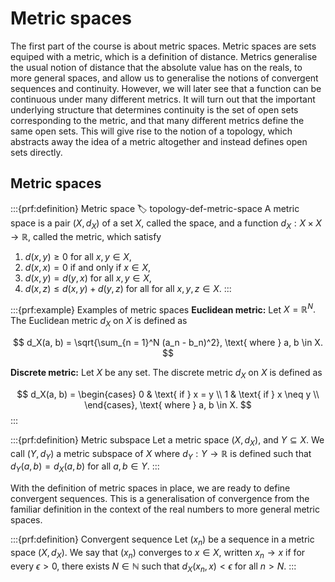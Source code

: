 # Metric spaces

The first part of the course is about metric spaces.
Metric spaces are sets equiped with a metric, which is a definition of distance.
Metrics generalise the usual notion of distance that the absolute value has on the reals, to more general spaces, and allow us to generalise the notions of convergent sequences and continuity.
However, we will later see that a function can be continuous under many different metrics.
It will turn out that the important underlying structure that determines continuity is the set of open sets corresponding to the metric, and that many different metrics define the same open sets.
This will give rise to the notion of a topology, which abstracts away the idea of a metric altogether and instead defines open sets directly.


## Metric spaces

:::{prf:definition} Metric space
:label: topology-def-metric-space
A metric space is a pair $(X, d_X)$ of a set $X,$ called the space, and a function $d_X: X \times X \to \mathbb{R},$ called the metric, which satisfy

1. $d(x, y) \geq 0$ for all $x, y \in X,$
2. $d(x, x) = 0$ if and only if $x \in X,$
3. $d(x, y) = d(y, x)$ for all $x, y \in X,$
4. $d(x, z) \leq d(x, y) + d(y, z)$ for all for all $x, y, z \in X.$
:::


:::{prf:example} Examples of metric spaces
__Euclidean metric:__
Let $X = \mathbb{R}^N.$
The Euclidean metric $d_X$ on $X$ is defined as 

$$ d_X(a, b) = \sqrt{\sum_{n = 1}^N (a_n - b_n)^2}, \text{ where } a, b \in X. $$

__Discrete metric:__
Let $X$ be any set.
The discrete metric $d_X$ on $X$ is defined as 

$$ d_X(a, b) = \begin{cases} 0 & \text{ if } x = y \\ 1 & \text{ if } x \neq y \\  \end{cases}, \text{ where } a, b \in X. $$
:::


:::{prf:definition} Metric subspace
Let a metric space $(X, d_X),$ and $Y \subseteq X.$
We call $(Y, d_Y)$ a metric subspace of $X$ where $d_Y: Y \to \mathbb{R}$ is defined such that $d_Y(a, b) = d_X(a, b)$ for all $a, b \in Y.$
:::

With the definition of metric spaces in place, we are ready to define convergent sequences.
This is a generalisation of convergence from the familiar definition in the context of the real numbers to more general metric spaces.

:::{prf:definition} Convergent sequence
Let $(x_n)$ be a sequence in a metric space $(X, d_X).$
We say that $(x_n)$ converges to $x \in X,$ written $x_n \to x$ if for every $\epsilon > 0,$ there exists $N \in \mathbb{N}$ such that $d_X(x_n, x) < \epsilon$ for all $n > N.$
:::
